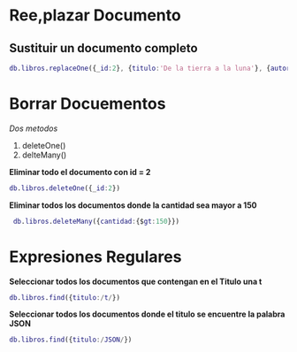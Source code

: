 # Ree,plazar Documento

## Sustituir un documento completo

```m
db.libros.replaceOne({_id:2}, {titulo:'De la tierra a la luna'}, {autor: 'Julio Verde'}, {editorial: 'Terra'}, {precio:100})
```

# Borrar Docuementos

_Dos metodos_

1. deleteOne()
2. delteMany()

**Eliminar todo el documento con id = 2**

```m
db.libros.deleteOne({_id:2})
```

**Eliminar todos los documentos donde la cantidad sea mayor a 150**

```m
 db.libros.deleteMany({cantidad:{$gt:150}})
```

# Expresiones Regulares

**Seleccionar todos los documentos que contengan  en el Titulo una t**

```m
db.libros.find({titulo:/t/})
```

**Seleccionar todos los documentos donde el titulo se encuentre la palabra JSON**

```m
db.libros.find({titulo:/JSON/})
```
